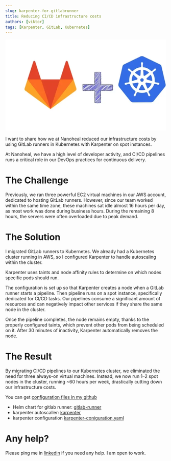 ```yaml
---
slug: karpenter-for-gitlabrunner
title: Reducing CI/CD infrastructure costs
authors: [viktor]
tags: [Karpenter, GitLab, Kubernetes]
---
```


![Reducing CI/CD infrastructure costs](logo.webp)

I want to share how we at Nanoheal reduced our infrastructure costs by using GitLab runners in Kubernetes with Karpenter on spot instances.

At Nanoheal, we have a high level of developer activity, and CI/CD pipelines runs a critical role in our DevOps practices for continuous delivery.

# The Challenge

Previously, we ran three powerful EC2 virtual machines in our AWS account, dedicated to hosting GitLab runners. However, since our team worked within the same time zone, these machines sat idle almost 16 hours per day, as most work was done during business hours. During the remaining 8 hours, the servers were often overloaded due to peak demand.

# The Solution

I migrated GitLab runners to Kubernetes. We already had a Kubernetes cluster running in AWS, so I configured Karpenter to handle autoscaling within the cluster.

Karpenter uses taints and node affinity rules to determine on which nodes specific pods should run.

The configuration is set up so that Karpenter creates a node when a GitLab runner starts a pipeline. Then pipeline runs on a spot instance, specifically dedicated for CI/CD tasks. Our pipelines consume a significant amount of resources and can negatively impact other services if they share the same node in the cluster.

Once the pipeline completes, the node remains empty, thanks to the properly configured taints, which prevent other pods from being scheduled on it. After 30 minutes of inactivity, Karpenter automatically removes the node.

# The Result

By migrating CI/CD pipelines to our Kubernetes cluster, we eliminated the need for three always-on virtual machines. Instead, we now run 1–2 spot nodes in the cluster, running ~60 hours per week, drastically cutting down our infrastructure costs.

You can get [configuration files in my github](https://github.com/VictorTrapenok/karpenter-for-gitlabrunner)

- Helm chart for gitlab runner: [gitlab-runner](https://gitlab.com/gitlab-org/charts/gitlab-runner)
- karpenter autoscaller: [karpenter](https://karpenter.sh)
- karpenter configuration [karpenter-coniguration.yaml](https://github.com/VictorTrapenok/karpenter-for-gitlabrunner/blob/main/karpenter-coniguration.yaml)

# Any help?

Please ping me in [linkedin](https://www.linkedin.com/in/victor-trapenok/) if you need any help. I am open to work.
